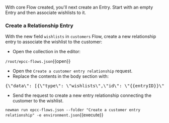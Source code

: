 With core Flow created, you'll next create an Entry. Start with an empty Entry and then associate wishlists to it.

### Create a Relationship Entry

With the new field `wishlists` in `customers` Flow, create a new relationship entry to associate the wishlist to the customer:

* Open the collection in the editor:

`/root/epcc-flows.json`{{open}}

* Open the `Create a customer entry relationship` request.
* Replace the contents in the body section with:

<pre class="file" data-filename="epcc-flows.json" data-target="insert" data-marker="#ENTRY-REL-CUST-BODY">
{\"data\": [{\"type\": \"wishlists\",\"id\": \"{{entryID}}\"}]}
</pre>

* Send the request to create a new entry relationship connecting the customer to the wishlist.

`newman run epcc-flows.json --folder "Create a customer entry relationship" -e environment.json`{{execute}}